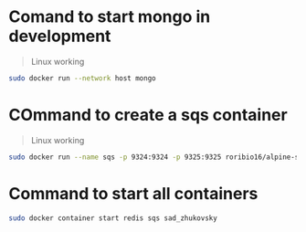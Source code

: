 # Comand to start mongo in development

> Linux working

```sh
sudo docker run --network host mongo
```

# COmmand to create a sqs container

> Linux working

```sh
sudo docker run --name sqs -p 9324:9324 -p 9325:9325 roribio16/alpine-sqs
```

# Command to start all containers

```sh
sudo docker container start redis sqs sad_zhukovsky
```
